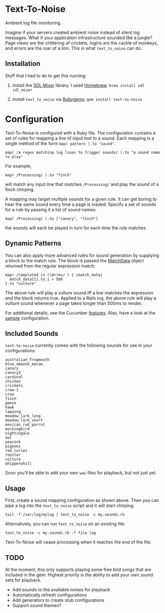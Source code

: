 Text-To-Noise
=============
Ambient log file monitoring.

Imagine if your servers created ambient noise instead of silent log messages.
What if your application infrastructure sounded like a jungle? Page views are
the chittering of crickets, logins are the cackle of monkeys, and errors are
the roar of a lion.  This is what `text_to_noise` can do.


Installation
------------

Stuff that I had to do to get this running:

1. Install the [SDL Mixer][sdlmixer] library.  I used [Homebrew][homebrew]:
    `brew install sdl sdl_mixer`

2. Install `text_to_noise` via [Rubygems][rubygems]:
    `gem install text-to-noise`


Configuration
=============

Text-To-Noise is configured with a Ruby file. The configuration contains a set
of rules for mapping a line of input text to a sound. Each mapping is a single
method of the form `map( pattern ).to "sound"`.

    map( /a regex matching log lines to trigger sounds/ ).to "a sound name to play"

For example,

    map( /Processing/ ).to "finch"

will match any input line that matches `/Processing/` and play the sound of a finch chirping.

A mapping may target multiple sounds for a given rule.  It can get boring to
hear the same sound every time a page is loaded.  Specify a set of sounds for 
a rule by passing it a list of sound names:

    map( /Processing/ ).to ["canary", "finch"]
   
the sounds will each be played in turn for each time the rule matches.


Dynamic Patterns
----------------

You can also apply more advanced rules for sound generation by supplying a
block to the match rule. The block is passed the [MatchData][MatchData:RDoc]
object returned from the regular expression match:

    map( /Completed in (\d+)ms/ ) { |match_data|
      match_data[1].to_i > 500
    }.to "vulture"

The above rule will play a vulture sound iff a line matches the expression _and_ the block
returns true.  Applied to a Rails log, the above rule will play a vulture sound whenever a 
page takes longer than 500ms to render.

For additional details, see the Cucumber [features][Features].  Also, have a 
look at the [sample][SampleConfig] configuration.

Included Sounds
---------------

`text-to-noise` currently comes with the following sounds for use in your
configurations:

    australian_frogmouth
    blue_amazon_macaw
    canary
    canary2
    cardinal
    chicken
    crickets
    crow-1
    crow
    finch
    geese
    hawk
    lapwing
    meadow_lark_long
    meadow_lark_short
    mexican_red_parrot
    mockingbird
    nightingale
    owl
    peacock
    pigeons
    red_lories
    rooster
    vulture
    whipperwhill

Soon you'll be able to add your own `wav` files for playback, but not just yet.


Usage
-----

First, create a sound mapping configuration as shown above. Then you can pipe
a log into the `text_to_noise` script and it will start chirping:

    tail -f /var/log/mylog | text_to_noise -c my.sounds.rb

Alternatively, you can run `text_to_noise` on an existing file:

    text_to_noise -c my.sounds.rb -f file.log
    
Text-To-Noise will cease processing when it reaches the end of the file.


TODO
----

At the moment, this only supports playing some free bird songs that are included in the gem.
Highest priority is the ability to add your own sound sets for playback.

  * Add sounds to the available noises for playback
  * Automatically refresh configurations
  * Add generators to create stub configurations
  * Support sound themes?


[Homebrew]:http://mxcl.github.com/homebrew
[Rubygems]:http://rubygems.org
[sdlmixer]:http://www.libsdl.org/projects/SDL_mixer/
[MatchData:RDoc]:http://ruby-doc.org/core/classes/MatchData.html
[Features]:https://github.com/tobytripp/text_to_noise/blob/master/features/configuration.feature
[SampleConfig]:https://github.com/tobytripp/text_to_noise/blob/master/sample.sounds.rb